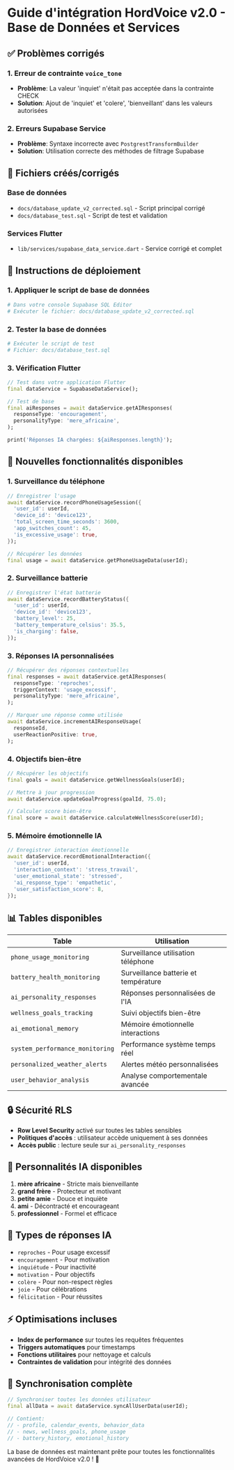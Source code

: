 # Guide d'intégration HordVoice v2.0 - Base de Données et Services

## ✅ Problèmes corrigés

### 1. **Erreur de contrainte `voice_tone`**
- **Problème**: La valeur 'inquiet' n'était pas acceptée dans la contrainte CHECK
- **Solution**: Ajout de 'inquiet' et 'colere', 'bienveillant' dans les valeurs autorisées

### 2. **Erreurs Supabase Service**
- **Problème**: Syntaxe incorrecte avec `PostgrestTransformBuilder`
- **Solution**: Utilisation correcte des méthodes de filtrage Supabase

## 📁 Fichiers créés/corrigés

### **Base de données**
- `docs/database_update_v2_corrected.sql` - Script principal corrigé
- `docs/database_test.sql` - Script de test et validation

### **Services Flutter**
- `lib/services/supabase_data_service.dart` - Service corrigé et complet

## 🚀 Instructions de déploiement

### 1. **Appliquer le script de base de données**

```bash
# Dans votre console Supabase SQL Editor
# Exécuter le fichier: docs/database_update_v2_corrected.sql
```

### 2. **Tester la base de données**

```bash
# Exécuter le script de test
# Fichier: docs/database_test.sql
```

### 3. **Vérification Flutter**

```dart
// Test dans votre application Flutter
final dataService = SupabaseDataService();

// Test de base
final aiResponses = await dataService.getAIResponses(
  responseType: 'encouragement',
  personalityType: 'mere_africaine',
);

print('Réponses IA chargées: ${aiResponses.length}');
```

## 🔧 Nouvelles fonctionnalités disponibles

### **1. Surveillance du téléphone**
```dart
// Enregistrer l'usage
await dataService.recordPhoneUsageSession({
  'user_id': userId,
  'device_id': 'device123',
  'total_screen_time_seconds': 3600,
  'app_switches_count': 45,
  'is_excessive_usage': true,
});

// Récupérer les données
final usage = await dataService.getPhoneUsageData(userId);
```

### **2. Surveillance batterie**
```dart
// Enregistrer l'état batterie
await dataService.recordBatteryStatus({
  'user_id': userId,
  'device_id': 'device123',
  'battery_level': 25,
  'battery_temperature_celsius': 35.5,
  'is_charging': false,
});
```

### **3. Réponses IA personnalisées**
```dart
// Récupérer des réponses contextuelles
final responses = await dataService.getAIResponses(
  responseType: 'reproches',
  triggerContext: 'usage_excessif',
  personalityType: 'mere_africaine',
);

// Marquer une réponse comme utilisée
await dataService.incrementAIResponseUsage(
  responseId, 
  userReactionPositive: true,
);
```

### **4. Objectifs bien-être**
```dart
// Récupérer les objectifs
final goals = await dataService.getWellnessGoals(userId);

// Mettre à jour progression
await dataService.updateGoalProgress(goalId, 75.0);

// Calculer score bien-être
final score = await dataService.calculateWellnessScore(userId);
```

### **5. Mémoire émotionnelle IA**
```dart
// Enregistrer interaction émotionnelle
await dataService.recordEmotionalInteraction({
  'user_id': userId,
  'interaction_context': 'stress_travail',
  'user_emotional_state': 'stressed',
  'ai_response_type': 'empathetic',
  'user_satisfaction_score': 8,
});
```

## 📊 Tables disponibles

| Table | Utilisation |
|-------|-------------|
| `phone_usage_monitoring` | Surveillance utilisation téléphone |
| `battery_health_monitoring` | Surveillance batterie et température |
| `ai_personality_responses` | Réponses personnalisées de l'IA |
| `wellness_goals_tracking` | Suivi objectifs bien-être |
| `ai_emotional_memory` | Mémoire émotionnelle interactions |
| `system_performance_monitoring` | Performance système temps réel |
| `personalized_weather_alerts` | Alertes météo personnalisées |
| `user_behavior_analysis` | Analyse comportementale avancée |

## 🔒 Sécurité RLS

- **Row Level Security** activé sur toutes les tables sensibles
- **Politiques d'accès** : utilisateur accède uniquement à ses données
- **Accès public** : lecture seule sur `ai_personality_responses`

## 🎯 Personnalités IA disponibles

1. **mère africaine** - Stricte mais bienveillante
2. **grand frère** - Protecteur et motivant  
3. **petite amie** - Douce et inquiète
4. **ami** - Décontracté et encourageant
5. **professionnel** - Formel et efficace

## 📱 Types de réponses IA

- `reproches` - Pour usage excessif
- `encouragement` - Pour motivation
- `inquiétude` - Pour inactivité  
- `motivation` - Pour objectifs
- `colère` - Pour non-respect règles
- `joie` - Pour célébrations
- `félicitation` - Pour réussites

## ⚡ Optimisations incluses

- **Index de performance** sur toutes les requêtes fréquentes
- **Triggers automatiques** pour timestamps
- **Fonctions utilitaires** pour nettoyage et calculs
- **Contraintes de validation** pour intégrité des données

## 🔄 Synchronisation complète

```dart
// Synchroniser toutes les données utilisateur
final allData = await dataService.syncAllUserData(userId);

// Contient:
// - profile, calendar_events, behavior_data
// - news, wellness_goals, phone_usage
// - battery_history, emotional_history
```

La base de données est maintenant prête pour toutes les fonctionnalités avancées de HordVoice v2.0 ! 🎉
